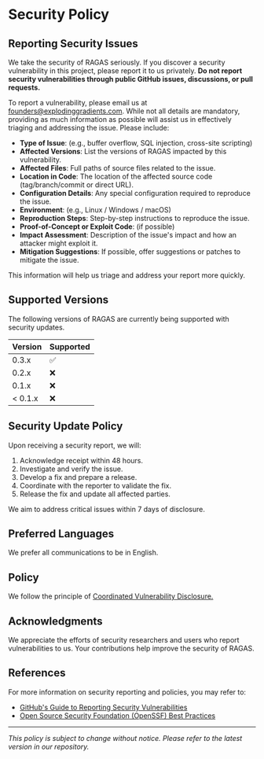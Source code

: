 # Security Policy

## Reporting Security Issues

We take the security of RAGAS seriously. If you discover a security vulnerability in this project, please report it to us privately. **Do not report security vulnerabilities through public GitHub issues, discussions, or pull requests.**

To report a vulnerability, please email us at founders@explodinggradients.com. While not all details are mandatory, providing as much information as possible will assist us in effectively triaging and addressing the issue. Please include:

- **Type of Issue**: (e.g., buffer overflow, SQL injection, cross-site scripting)
- **Affected Versions**: List the versions of RAGAS impacted by this vulnerability.
- **Affected Files**: Full paths of source files related to the issue.
- **Location in Code**: The location of the affected source code (tag/branch/commit or direct URL).
- **Configuration Details**: Any special configuration required to reproduce the issue.
- **Environment**: (e.g., Linux / Windows / macOS)
- **Reproduction Steps**: Step-by-step instructions to reproduce the issue.
- **Proof-of-Concept or Exploit Code**: (if possible)
- **Impact Assessment**: Description of the issue's impact and how an attacker might exploit it.
- **Mitigation Suggestions**: If possible, offer suggestions or patches to mitigate the issue.

This information will help us triage and address your report more quickly.

## Supported Versions

The following versions of RAGAS are currently being supported with security updates.

| Version | Supported |
| --- | --- |
| 0.3.x   | :white_check_mark: |
| 0.2.x   | :x: |
| 0.1.x   | :x: |
| < 0.1.x | :x: |

## Security Update Policy

Upon receiving a security report, we will:

1. Acknowledge receipt within 48 hours.
2. Investigate and verify the issue.
3. Develop a fix and prepare a release.
4. Coordinate with the reporter to validate the fix.
5. Release the fix and update all affected parties.

We aim to address critical issues within 7 days of disclosure.

## Preferred Languages

We prefer all communications to be in English.

## Policy

We follow the principle of [Coordinated Vulnerability Disclosure.](https://en.wikipedia.org/wiki/Coordinated_vulnerability_disclosure)

## Acknowledgments

We appreciate the efforts of security researchers and users who report vulnerabilities to us. Your contributions help improve the security of RAGAS.

## References

For more information on security reporting and policies, you may refer to:

- [GitHub's Guide to Reporting Security Vulnerabilities](https://docs.github.com/en/code-security/security-advisories/guidelines-for-reporting-and-writing-about-security-vulnerabilities)
- [Open Source Security Foundation (OpenSSF) Best Practices](https://bestpractices.coreinfrastructure.org/)

---

*This policy is subject to change without notice. Please refer to the latest version in our repository.*
